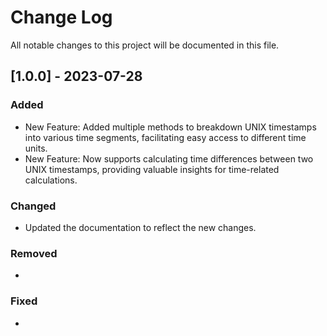 # Change Log

All notable changes to this project will be documented in this file.

## [1.0.0] - 2023-07-28

### Added

* New Feature: Added multiple methods to breakdown UNIX timestamps into various time segments, facilitating easy access to different time units.
* New Feature: Now supports calculating time differences between two UNIX timestamps, providing valuable insights for time-related calculations.

### Changed

* Updated the documentation to reflect the new changes.

### Removed

-

### Fixed

-